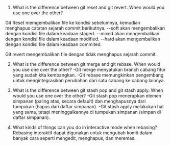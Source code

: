 1. What is the difference between git reset and git revert. When would you use one over the other?

Git Reset memgembalikan file ke kondisi sebelumnya, kemudian menghapus catatan sejarah commit berikutnya.
--soft akan mengembalikan dengan kondisi file dalam keadaan staged.
--mixed akan mengembalikan dengan kondisi file dalam keadaan modified.
--hard akan mengembalikan dengan kondisi file dalam keadaan commited.

Git revert mengembalikan file dengan tidak menghapus sejarah commit. 


2. What is the difference between git merge and git rebase. When would you use one over the other?
-Git merge menyatukan branch cabang fitur yang sudah kita kembangkan.
-Git rebase memungkinkan pengembang untuk mengintegrasikan perubahan dari satu cabang ke cabang lainnya.

3. What is the difference between git stash pop and git stash apply. When would you use one over the other?
-Git stash pop menerapkan elemen simpanan (paling atas, secara default) dan menghapusnya dari tumpukan (hapus dari daftar simpanan).
-Git stash apply melakukan hal yang sama, tetapi meninggalkannya di tumpukan simpanan (simpan di daftar simpanan).


4. What kinds of things can you do in interactive mode when rebasing?
Rebasing interaktif dapat digunakan untuk mengubah komit dalam banyak cara seperti mengedit, menghapus, dan meremas.

